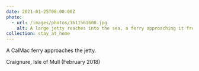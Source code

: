 ```yaml
---
date: 2021-01-25T08:00:00Z
photo:
  - url: /images/photos/1611561600.jpg
    alt: A large jetty reaches into the sea, a ferry approaching it from the right.
collection: stay_at_home
---
```

A CalMac ferry approaches the jetty.

Craignure, Isle of Mull (February 2018)
